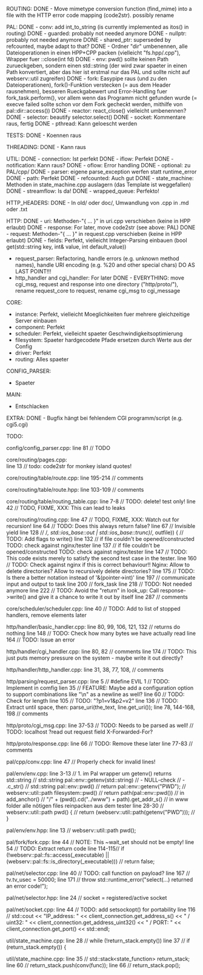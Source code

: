 ROUTING:
DONE - Move mimetype conversion function (find_mime) into a file with the HTTP error code mapping (code2str). possibly rename

PAL:
DONE - conv: add int_to_string (is currently implemented as itos() in routing)
DONE - guarded: probably not needed anymore
DONE - nullptr: probably not needed anymore
DONE - shared_ptr: superseded by refcounted, maybe adapt to that?
DONE - Ordner "dir" umbenennen, alle Dateioperationen in einen HPP+CPP packen (vielleicht "fs.hpp/.cpp"), Wrapper fuer ::close(int fd)
DONE - env: pwd() sollte keinen Path zurueckgeben, sondern einen std::string (der wird zwar spaeter in einen Path konvertiert, aber das hier ist erstmal nur das PAL und sollte nicht auf webserv::util zugreifen)
DONE - fork: Easypipe raus (und zu den Dateioperationen), fork()-Funktion verstecken (= aus dem Header rausnehmen), besseren Rueckgabewert und Error-Handling fuer fork_task.perform(), vor allem wenn das Programm nicht gefunden wurde (= execve failed sollte schon vor dem Fork gecheckt werden, mithilfe von pal::dir::access())
DONE - reactor: react_close() vielleicht umbenennen?
DONE - selector: beautify selector.select()
DONE - socket: Kommentare raus, fertig
DONE - pthread: Kann geloescht werden

TESTS:
DONE - Koennen raus

THREADING:
DONE - Kann raus

UTIL:
DONE - connection: Ist perfekt
DONE - iflow: Perfekt
DONE - notification: Kann raus?
DONE - oflow: Error handling
DONE - optional: zu PAL/cpp/
DONE - parser: eigene parse_exception werfen statt runtime_error
DONE - path: Perfekt
DONE - refcounted: Auch gut
DONE - state_machine: Methoden in state_machine.cpp auslagern (das Template ist weggefallen)
DONE - streamflow: Is da!
DONE - wrapped_queue: Perfekto!

HTTP_HEADERS:
DONE - In old/ oder doc/, Umwandlung von .cpp in .md oder .txt

HTTP:
DONE - uri: Methoden-"{ ... }" in uri.cpp verschieben (keine in HPP erlaubt)
DONE - response: For later, move code2str (see above: PAL)
DONE - request: Methoden-"{ ... }" in request.cpp verschieben (keine in HPP erlaubt)
DONE - fields: Perfekt, vielleicht Integer-Parsing einbauen (bool get(std::string key, int& value, int default_value))
 - request_parser: Refactoring, handle errors (e.g. unknown method names), handle URI encoding (e.g. %20 and other special chars) DO AS LAST POINT!!!
 - http_handler and cgi_handler: For later
DONE - EVERYTHING: move cgi_msg, request and response into one directory ("http/proto/"), rename request_core to request, rename cgi_msg to cgi_message


CORE:
 - instance: Perfekt, vielleicht Moeglichkeiten fuer mehrere gleichzeitige Server einbauen
 - component: Perfekt
 - scheduler: Perfekt, vielleicht spaeter Geschwindigkeitsoptimierung
 - filesystem: Spaeter hardgecodete Pfade ersetzen durch Werte aus der Config
 - driver: Perfekt
 - routing: Alles spaeter

CONFIG_PARSER:
 - Spaeter

MAIN:
 - Entschlacken

EXTRA:
DONE - Bugfix hängt bei fehlendem CGI programm/script (e.g. cgi5.cgi)


TODO:

config/config_parser.cpp: 
line 81 // TODO

core/routing/pages.cpp:  
line 13 // todo: code2str for monkey island quotes!

core/routing/table/route.cpp: 
line 195-214 // comments

core/routing/table/route.hpp: 
line 103-109 // comments

core/routing/table/routing_table.cpp: 
line 7-8 // TODO: delete! test only!
line 42  // TODO, FIXME, XXX: This can lead to leaks

core/routing/routing.cpp: 
line 47 	// TODO, FIXME, XXX: Watch out for recursion! 
line 64 	// TODO: Does this always return false? 
line 67 	// Invisible yield
line 128	// /*, std::ios_base::out | std::ios_base::trunc)*/, outfile)) { // TODO: Add flags to write() 
line 132 	// if file couldn't be opened/constructed TODO: check against nginx/tester 
line 137 	// if file couldn't be opened/constructed TODO: check against nginx/tester
line 147    // TODO: This code exists merely to satisfy the second test case in the tester.
line 160 	// TODO: Check against nginx if this is correct behaviour!! Nginx: Allow to delete directories? Allow to recursively delete directories? 
line 175 	// TODO: Is there a better notation instead of '&(pointer->int)' 
line 197 	// communicate input and output to task 
line 200	// fork_task 
line 218	// TODO: Not needed anymore 
line 222	// TODO: Avoid the "return" in look_up: Call response->write() and give it a chance to write it out by itself 
line 287 	// comments

core/scheduler/scheduler.cpp: 
line 40 // TODO: Add to list of stopped handlers, remove elements later

http/handler/basic_handler.cpp: 
line 80, 99, 106, 121, 132 // returns do nothing
line 148 // TODO: Check how many bytes we have actually read
line 164 // TODO: Issue an error

http/handler/cgi_handler.cpp: 
line 80, 82 // comments
line 174 // TODO: This just puts memory pressure on the system - maybe write it out directly?

http/handler/http_handler.cpp:
line 31, 38, 77, 108, // comments

http/parsing/request_parser.cpp: 
line 5 	// #define EVIL 1 // TODO: Implement in comfig
lien 35 // FEATURE: Maybe add a configuration option to support combinations like "\n" as a newline as well? 
line 60 // TODO: Check for length 
line 105 // TODO: "?p1=v1&p2=v2" 
line 136 // TODO: Extract until space, then: parse_uri(the_text, line.get_uri()); 
line 78, 144-168, 198 // comments

http/proto/cgi_msg.cpp: 
line 37-53 // TODO: Needs to be parsed as well!
		   // TODO: localhost ?read out request field X-Forwarded-For?

http/proto/response.cpp: 
line 66 // TODO: Remove these later 
line 77-83 // comments

pal/cpp/conv.cpp: 
line 47 	// Properly check for invalid lines!

pal/env/env.cpp: 
line 3-13 	// 1. im Pal wrapper um getenv() returns std::string
    		// std::string pal::env::getenv(std::string)
   			// - NULL-check
   			// - .c_str()
   			// std::string pal::env::pwd()
   			//   return pal::env::getenv("PWD");
   			// webserv::util::path filesystem::pwd()
   			//    return path(pal::env::pwd())
   			// in add_anchor()
   			//    "/" + (pwd().cd("../www") + path).get_addr_s()
   			// in www folder alle nötigen files reinpacken aus dem tester
line 28-30  //    webserv::util::path pwd() {
			// 		return (webserv::util::path(getenv("PWD")));
			//    }

pal/env/env.hpp:
line 13 	// webserv::util::path pwd();

pal/fork/fork.cpp:
line 44		// NOTE: This ~wait_set should not be empty!
line 54		// TODO: Extract return code
line 114-115// if (!webserv::pal::fs::access(_executable) || (webserv::pal::fs::is_directory(_executable)))
            //    return false;

pal/net/selector.cpp:
line 40 	// TODO: call function on payload?
line 167 	// tv.tv_usec = 50000;
line 171 	// throw std::runtime_error("select(...) returned an error code!");

pal/net/selector.hpp:
line 24 	// socket = registered/active socket

pal/net/socket.cpp:
line 44 	// TODO: add setsockopt() for portability
line 116	// std::cout << "IP_address: " << client_connection.get_address_s() << " / uint32: " << client_connection.get_address_uint32() << " / PORT: " << client_connection.get_port() << std::endl;

util/state_machine.cpp:
line 28		// while (!return_stack.empty())
line 37 	// if (return_stack.empty()) {

util/state_machine.cpp:
line 35 	// std::stack<state_function>  return_stack;
line 60 	// return_stack.push(conv(func));
line 66		// return_stack.pop();